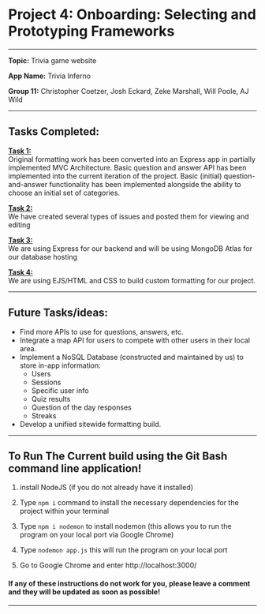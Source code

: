 # <H1> Project 4: Onboarding: Selecting and Prototyping Frameworks </H1>

---------------------------------------------------------------------------------------------------------------------------------

**Topic:** Trivia game website

**App Name:** Trivia Inferno

**Group 11:** Christopher Coetzer, Josh Eckard, Zeke Marshall, Will Poole, AJ Wild

---------------------------------------------------------------------------------------------------------------------------------

<H2> Tasks Completed: </H2>

<ins>**Task 1:**</ins>\
Original formatting work has been converted into an Express app in partially implemented MVC Architecture.
Basic question and answer API has been implemented into the current iteration of the project.
Basic (initial) question-and-answer functionality has been implemented alongside the ability to choose an initial set of categories. 

<ins>**Task 2:**</ins>\
We have created several types of issues and posted them for viewing and editing

<ins>**Task 3:**</ins>\
We are using Express for our backend and will be using MongoDB Atlas for our database hosting

<ins>**Task 4:**</ins>\
We are using EJS/HTML and CSS to build custom formatting for our project.

---------------------------------------------------------------------------------------------------------------------------------

## Future Tasks/ideas:

- Find more APIs to use for questions, answers, etc.
- Integrate a map API for users to compete with other users in their local area.
- Implement a NoSQL Database (constructed and maintained by us) to store in-app information:
  - Users
  - Sessions
  - Specific user info
  - Quiz results
  - Question of the day responses
  - Streaks
- Develop a unified sitewide formatting build.

---------------------------------------------------------------------------------------------------------------------------------

## To Run The Current build using the Git Bash command line application!

1. install NodeJS (if you do not already have it installed)

2. Type <code>npm i</code> command to install the necessary dependencies for the project within your terminal

3. Type <code>npm i nodemon</code> to install nodemon (this allows you to run the program on your local port via Google Chrome)

4. Type <code>nodemon app.js</code> this will run the program on your local port 

5. Go to Google Chrome and enter http://localhost:3000/

<H4> If any of these instructions do not work for you, please leave a comment and they will be updated as soon as possible! </H4>

---------------------------------------------------------------------------------------------------------------------------------
